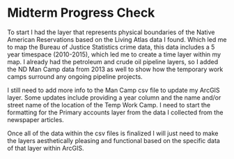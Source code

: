 # Midterm Progress Check

To start I had the layer that represents physical boundaries of the Native American Reservations based on the Living Atlas data I found. Which led me to map the Bureau of Justice Statistics crime data, this data includes a 5 year timespace (2010-2015), which led me to create a time layer within my map. I already had the petroleum and crude oil pipeline layers, so I added the ND Man Camp data from 2013 as well to show how the temporary work camps surround any ongoing pipeline projects. 


I still need to add more info to the Man Camp csv file to update my ArcGIS layer. Some updates include providing a year column and the name and/or street name of the location of the Temp Work Camp. I need to start the formatting for the Primary accounts layer from the data I collected from the newspaper articles.


Once all of the data within the csv files is finalized I will just need to make the layers aesthetically pleasing and functional based on the specific data of that layer within ArcGIS.

